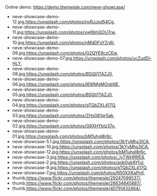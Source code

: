 Online demo: https://demo.themeisle.com/neve-showcase/


- neve-showcase-demo-12.jpg,https://unsplash.com/photos/nvRJJsd54Cg,
- neve-showcase-demo-11.jpg,https://unsplash.com/photos/vw6bhQOU7rw,
- neve-showcase-demo-10.jpg,https://unsplash.com/photos/nMdDFsYZn6I,
- neve-showcase-demo-09.jpg,https://unsplash.com/photos/G2QYE9czCEw,
- neve-showcase-demo-07.jpg,https://unsplash.com/photos/ucZudDl-HLY,
- neve-showcase-demo-08.jpg,https://unsplash.com/photos/BSQli1TAZJ0,
- neve-showcase-demo-06.jpg,https://unsplash.com/photos/l6WMgMOvbNE,
- neve-showcase-demo-05.jpg,https://unsplash.com/photos/BSQli1TAZJ0,
- neve-showcase-demo-04.jpg,https://unsplash.com/photos/gTQbZXL417Q,
- neve-showcase-demo-03.jpg,https://unsplash.com/photos/ZHsG61qr5ak,
- neve-showcase-demo-02.jpg,https://unsplash.com/photos/G6XHYbIz37o,
- neve-showcase-demo-01.jpg,https://unsplash.com/photos/bM1uhql8r6c,
- neve-showcase-5.1.jpg,https://unsplash.com/photos/3kYvMhs3ICA,
- neve-showcase-10.jpg,https://unsplash.com/photos/3kYvMhs3ICA,
- neve-showcase-12.jpg,https://unsplash.com/photos/bM1uhql8r6c,
- neve-showcase-3.jpg,https://unsplash.com/photos/_lyTWHfRfE8,
- neve-showcase-2.jpg,https://unsplash.com/photos/aob0ukAYfuI,
- neve-showcase-9.jpg,https://unsplash.com/photos/gTQbZXL417Q,
- neve-showcase-7.jpg,https://unsplash.com/photos/N50XXKaPnII,
- thumb,https://www.flickr.com/photos/themeisle/29247099537/,
- thumb,https://www.flickr.com/photos/themeisle/26634645887/,
- thumb,https://www.flickr.com/photos/themeisle/40791432464/,
